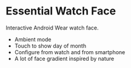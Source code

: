 # Essential Watch Face

Interactive Android Wear watch face.
- Ambient mode
- Touch to show day of month
- Configure from watch and from smartphone
- A lot of face gradient inspired by nature
 
